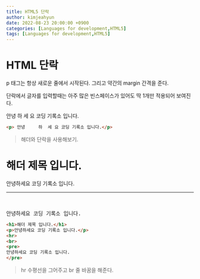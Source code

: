 ```yaml
---
title: HTML5 단락
author: kimjeahyun
date: 2022-08-23 20:00:00 +0900
categories: [Languages for development,HTML5]
tags: [Languages for development,HTML5]
---
```


# HTML 단락

p 태그는 항상 새로운 줄에서 시작된다.
그리고 약간의 margin 간격을 준다.


단락에서 글자를 입력할때는 아주 많은 빈스페이스가 있어도 딱 1개만 적용되어 보여진다.

<p> 안녕     하  세 요 코딩 기록소 입니다.</p>

```html
<p> 안녕     하  세 요 코딩 기록소 입니다.</p>
```


>해더와 단락을 사용해보기.


<h1>해더 제목 입니다.</h1>
<p>안녕하세요 코딩 기록소 입니다.</p>
<hr>
<br>
<pre>
안녕하세요 코딩 기록소 입니다. 
</pre>

```html
<h1>해더 제목 입니다.</h1>
<p>안녕하세요 코딩 기록소 입니다.</p>
<hr>
<br>
<pre>
안녕하세요 코딩 기록소 입니다. 
</pre>
```

> hr 수평선을 그어주고 br 줄 바꿈을 해준다. 